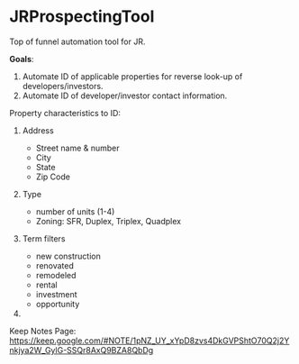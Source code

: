 # JRProspectingTool
Top of funnel automation tool for JR. 

<b>Goals</b>: 
1. Automate ID of applicable properties for reverse look-up of developers/investors. 
2. Automate ID of developer/investor contact information. 

Property characteristics to ID:
1. Address
    - Street name & number
    - City
    - State
    - Zip Code

2. Type
    - number of units (1-4)
    - Zoning: SFR, Duplex, Triplex, Quadplex

3. Term filters
    - new construction
    - renovated
    - remodeled
    - rental
    - investment
    - opportunity 

4. 

Keep Notes Page: https://keep.google.com/#NOTE/1pNZ_UY_xYpD8zvs4DkGVPShtO70Q2j2Ynkjya2W_GylG-SSQr8AxQ9BZA8QbDg
